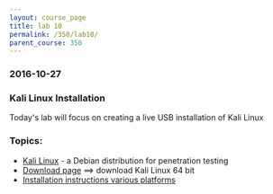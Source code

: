 ```yaml
---
layout: course_page
title: lab 10
permalink: /350/lab10/
parent_course: 350
---
```


### 2016-10-27

### Kali Linux Installation

Today's lab will focus on creating a live USB installation of Kali Linux


### Topics:

- [Kali Linux](https://www.kali.org/) - a Debian distribution for penetration testing  
- [Download page](https://www.kali.org/downloads/) ==> download Kali Linux 64 bit
- [Installation instructions various platforms](http://docs.kali.org/downloading/kali-linux-live-usb-install)



